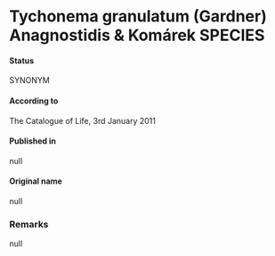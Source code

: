 Tychonema granulatum (Gardner) Anagnostidis & Komárek SPECIES
=======

#### Status
SYNONYM

#### According to
The Catalogue of Life, 3rd January 2011

#### Published in
null

#### Original name
null

### Remarks
null